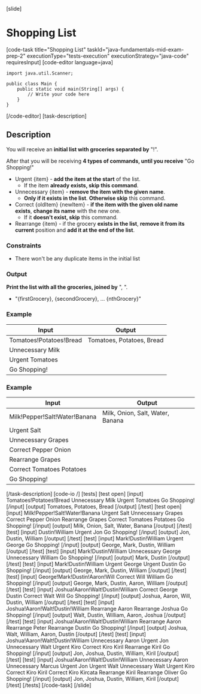 [slide]
# Shopping List
[code-task title="Shopping List" taskId="java-fundamentals-mid-exam-prep-2" executionType="tests-execution" executionStrategy="java-code" requiresInput]
[code-editor language=java]
```
import java.util.Scanner;

public class Main {
    public static void main(String[] args) {
        // Write your code here
    }
}
```
[/code-editor]
[task-description]
## Description
You will receive an **initial list with groceries separated by** "!".

After that you will be receiving **4 types of commands, until you receive** "Go Shopping!"
- Urgent \{item\} - **add the item at the start** of the list. 
    - If the item **already exists, skip this command**.
- Unnecessary \{item\} - **remove the item with the given name**. 
    - **Only if it exists in the list**. **Otherwise skip** this command.
- Correct \{oldItem\} \{newItem\} - **if the item with the given old name exists**, **change its name** with the new one. 
    - If it **doesn't exist, skip** this command.
- Rearrange \{item\} - if the grocery **exists in the list**, **remove it from its current** position and **add it at the end of the list**.

### Constraints
- There won't be any duplicate items in the initial list

### Output
**Print the list with all the groceries, joined by** ", ".
- "\{firstGrocery\}, \{secondGrocery\}, … \{nthGrocery\}"

### Example
| **Input** | **Output** |
| --- | --- |
| Tomatoes!Potatoes!Bread | Tomatoes, Potatoes, Bread |
| Unnecessary Milk | |
| Urgent Tomatoes | |
| Go Shopping! | |

### Example
| **Input** | **Output** |
| --- | --- |
| Milk!Pepper!Salt!Water!Banana | Milk, Onion, Salt, Water, Banana |
| Urgent Salt | |
| Unnecessary Grapes  | |
| Correct Pepper Onion | |
| Rearrange Grapes | |
| Correct Tomatoes Potatoes | |
| Go Shopping! | |

[/task-description]
[code-io /]
[tests]
[test open]
[input]
Tomatoes!Potatoes!Bread
Unnecessary Milk
Urgent Tomatoes
Go Shopping!
[/input]
[output]
Tomatoes, Potatoes, Bread
[/output]
[/test]
[test open]
[input]
Milk!Pepper!Salt!Water!Banana
Urgent Salt
Unnecessary Grapes 
Correct Pepper Onion
Rearrange Grapes
Correct Tomatoes Potatoes
Go Shopping!
[/input]
[output]
Milk, Onion, Salt, Water, Banana
[/output]
[/test]
[test]
[input]
Dustin!William
Urgent Jon
Go Shopping!
[/input]
[output]
Jon, Dustin, William
[/output]
[/test]
[test]
[input]
Mark!Dustin!William
Urgent George
Go Shopping!
[/input]
[output]
George, Mark, Dustin, William
[/output]
[/test]
[test]
[input]
Mark!Dustin!William
Unnecessary George
Unnecessary William
Go Shopping!
[/input]
[output]
Mark, Dustin
[/output]
[/test]
[test]
[input]
Mark!Dustin!William
Urgent George
Urgent Dustin
Go Shopping!
[/input]
[output]
George, Mark, Dustin, William
[/output]
[/test]
[test]
[input]
George!Mark!Dustin!Aaron!Will
Correct Will William
Go Shopping!
[/input]
[output]
George, Mark, Dustin, Aaron, William
[/output]
[/test]
[test]
[input]
Joshua!Aaron!Walt!Dustin!William
Correct George Dustin
Correct Walt Will
Go Shopping!
[/input]
[output]
Joshua, Aaron, Will, Dustin, William
[/output]
[/test]
[test]
[input]
Joshua!Aaron!Walt!Dustin!William
Rearrange Aaron
Rearrange Joshua
Go Shopping!
[/input]
[output]
Walt, Dustin, William, Aaron, Joshua
[/output]
[/test]
[test]
[input]
Joshua!Aaron!Walt!Dustin!William
Rearrange Aaron
Rearrange Peter
Rearrange Dustin
Go Shopping!
[/input]
[output]
Joshua, Walt, William, Aaron, Dustin
[/output]
[/test]
[test]
[input]
Joshua!Aaron!Walt!Dustin!William
Unnecessary Aaron
Urgent Jon
Unnecessary Walt
Urgent Kiro
Correct Kiro Kiril
Rearrange Kiril
Go Shopping!
[/input]
[output]
Jon, Joshua, Dustin, William, Kiril
[/output]
[/test]
[test]
[input]
Joshua!Aaron!Walt!Dustin!William
Unnecessary Aaron
Unnecessary Marcus
Urgent Jon
Urgent Walt
Unnecessary Walt
Urgent Kiro
Correct Kiro Kiril
Correct Kiro Kircata
Rearrange Kiril
Rearrange Oliver
Go Shopping!
[/input]
[output]
Jon, Joshua, Dustin, William, Kiril
[/output]
[/test]
[/tests]
[/code-task]
[/slide]